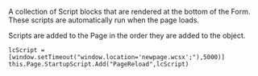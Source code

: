 ﻿A collection of Script blocks that are rendered at the bottom of the Form. These scripts are automatically run when the page loads. 

Scripts are added to the Page in the order they are added to the object.

```foxpro
lcScript = [window.setTimeout("window.location='newpage.wcsx';"),5000)]
this.Page.StartupScript.Add("PageReload",lcScript)
```